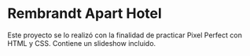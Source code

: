# Rembrandt Apart Hotel
 
Este proyecto se lo realizó con la finalidad de practicar Pixel Perfect con HTML y CSS.
Contiene un slideshow incluido.
